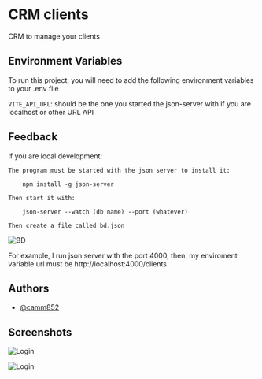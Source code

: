 
# CRM clients

CRM to manage your clients

## Environment Variables

To run this project, you will need to add the following environment variables to your .env file

`VITE_API_URL`: should be the one you started the json-server with if you are localhost or other URL API


## Feedback

If you are local development:

    The program must be started with the json server to install it:

        npm install -g json-server

    Then start it with:

        json-server --watch (db name) --port (whatever)

    Then create a file called bd.json

![BD](https://res.cloudinary.com/daboamwpv/image/upload/v1667693414/Captura_de_pantalla_2022-11-05_190951_dzm673.jpg)


For example, I run json server with the port 4000, then, my enviroment variable  url must be http://localhost:4000/clients
## Authors

- [@camm852](https://github.com/camm852)


## Screenshots

![Login](https://res.cloudinary.com/daboamwpv/image/upload/v1667692470/Captura_de_pantalla_2022-11-05_185006_owtdyh.jpg)

![Login](https://res.cloudinary.com/daboamwpv/image/upload/v1667692470/Captura_de_pantalla_2022-11-05_185342_u68fxr.jpg)

